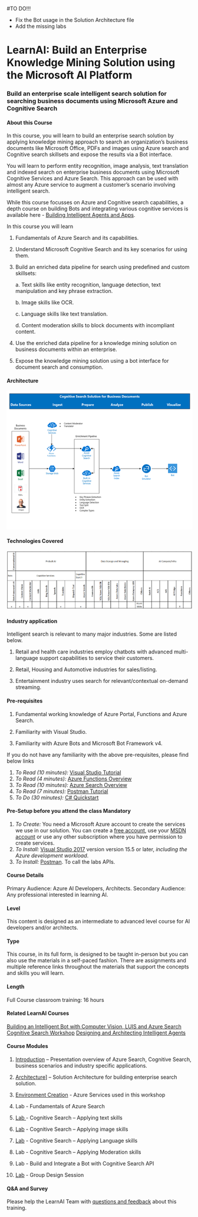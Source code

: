 #TO DO!!!
+ Fix the Bot usage in the Solution Architecture file
+ Add the missing labs

# LearnAI: Build an Enterprise Knowledge Mining Solution using the Microsoft AI Platform
### Build an enterprise scale intelligent search solution for searching business documents using Microsoft Azure and Cognitive Search

#### About this Course
In this course, you will learn to build an enterprise search solution by applying knowledge mining approach to search an organization’s business documents like Microsoft Office, PDFs and images using Azure search and Cognitive search skillsets and expose the results via a Bot interface.

You will learn to perform entity recognition, image analysis, text translation and indexed search on enterprise business documents using Microsoft Cognitive Services and Azure Search. This approach can be used with almost any Azure service to augment a customer’s scenario involving intelligent search. 

While this course focusses on Azure and Cognitive search capabilities, a depth course on building Bots and integrating various cognitive services is available here - [Building Intelligent Agents and Apps](https://azure.github.io/LearnAI-Bootcamp/emergingaidev_bootcamp).

In this course you will learn

1. Fundamentals of Azure Search and its capabilities.

1. Understand Microsoft Cognitive Search and its key scenarios for using them.

1. Build an enriched data pipeline for search using predefined and custom skillsets:

    a. Text skills like entity recognition, language detection, text manipulation and key phrase extraction.
    
    b. Image skills like OCR.
    
    c. Language skills like text translation.
    
    d. Content moderation skills to block documents with incompliant content.
    
1. Use the enriched data pipeline for a knowledge mining solution on business documents within an enterprise.

1. Expose the knowledge mining solution using a bot interface for document search and consumption.


#### Architecture
![Architecture](./resources/images/KMArchitecture.png)

#### Technologies Covered
![Technology](./resources/images/KMTechnologyMap.png)

#### Industry application

Intelligent search is relevant to many major industries. Some are listed below.

1.	Retail and health care industries employ chatbots with advanced multi-language support capabilities to service their customers.

2.	Retail, Housing and Automotive industries for sales/listing.

3.	Entertainment industry uses search for relevant/contextual on-demand streaming.

#### Pre-requisites

1.	Fundamental working knowledge of Azure Portal, Functions and Azure Search.

2.	Familiarity with Visual Studio.

3.	Familiarity with Azure Bots and Microsoft Bot Framework v4.

If you do not have any familiarity with the above pre-requisites, please find below links
1. *To Read (10 minutes):* [Visual Studio Tutorial](https://docs.microsoft.com/en-us/visualstudio/ide/visual-studio-ide)
1. *To Read (4 minutes):* [Azure Functions Overview](https://docs.microsoft.com/en-us/azure/azure-functions/functions-overview)  
1. *To Read (10 minutes):* [Azure Search Overview](https://docs.microsoft.com/en-us/azure/search/search-what-is-azure-search) 
1. *To Read (7 minutes):* [Postman Tutorial](https://docs.microsoft.com/en-us/azure/search/search-fiddler) 
1. *To Do (30 minutes):* [C# Quickstart](https://docs.microsoft.com/en-us/dotnet/csharp/quick-starts/) 

#### Pre-Setup before you attend the class Mandatory
1. *To Create:* You need a Microsoft Azure account to create the services we use in our solution. You can create a [free account](https://azure.microsoft.com/en-us/free/), use your [MSDN account](https://azure.microsoft.com/en-us/pricing/member-offers/credit-for-visual-studio-subscribers/) or use any other subscription where you have permission to create services.
1. *To Install:* [Visual Studio 2017](https://www.visualstudio.com/vs/) version version 15.5 or later, *including the Azure development workload*.
1. *To Install:* [Postman](https://www.getpostman.com/). To call the labs APIs.

#### Course Details

Primary Audience: Azure AI Developers, Architects.
Secondary Audience:  Any professional interested in learning AI.

#### Level

This content is designed as an intermediate to advanced level course for AI developers and/or architects.

#### Type
This course, in its full form, is designed to be taught in-person but you can also use the materials in a self-paced fashion. There are assignments and multiple reference links throughout the materials that support the concepts and skills you will learn.

#### Length

Full Course classroom training:  16 hours

#### Related LearnAI Courses

[Building an Intelligent Bot with Computer Vision, LUIS and Azure Search](https://azure.github.io/LearnAI-Bootcamp/emergingaidev_bootcamp)
[Cognitive Search Workshop](https://github.com/Azure/LearnAI-Cognitive-Search)
[Designing and Architecting Intelligent Agents](https://azure.github.io/LearnAI-DesigningandArchitectingIntelligentAgents/)

#### Course Modules

1. [Introduction](./Introduction.md) – Presentation overview of Azure Search, Cognitive Search, business scenarios and industry specific applications.

1. [Architecture](./Solution-Architecture.md)] – Solution Architecture for building enterprise search solution.

1. [Environment Creation](./Environment-Creation.md) - Azure Services used in this workshop

1. Lab - Fundamentals of Azure Search

1. [Lab ](./Lab-Text-Skills.md) - Cognitive Search – Applying text skills

1. [Lab](./Lab-Image-Skills.md) - Cognitive Search – Applying image skills

1. [Lab](./Lab-Custom-Skills.md) - Cognitive Search – Applying Language skills

1. Lab - Cognitive Search – Applying Moderation skills

1. Lab - Build and Integrate a Bot with Cognitive Search API

1. [Lab](./Lab-Final-Case.md) - Group Design Session

#### Q&A and Survey
Please help the LearnAI Team with [questions and feedback](./QA-Feedback-Survey.md) about this training. 


